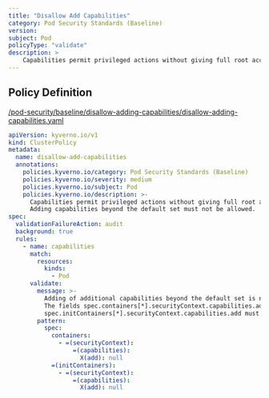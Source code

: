 ```yaml
---
title: "Disallow Add Capabilities"
category: Pod Security Standards (Baseline)
version: 
subject: Pod
policyType: "validate"
description: >
    Capabilities permit privileged actions without giving full root access. Adding capabilities beyond the default set must not be allowed.
---
```


## Policy Definition
<a href="https://github.com/kyverno/policies/raw/main//pod-security/baseline/disallow-adding-capabilities/disallow-adding-capabilities.yaml" target="-blank">/pod-security/baseline/disallow-adding-capabilities/disallow-adding-capabilities.yaml</a>

```yaml
apiVersion: kyverno.io/v1
kind: ClusterPolicy
metadata:
  name: disallow-add-capabilities
  annotations:
    policies.kyverno.io/category: Pod Security Standards (Baseline)
    policies.kyverno.io/severity: medium
    policies.kyverno.io/subject: Pod
    policies.kyverno.io/description: >-
      Capabilities permit privileged actions without giving full root access.
      Adding capabilities beyond the default set must not be allowed.
spec:
  validationFailureAction: audit
  background: true
  rules:
    - name: capabilities
      match:
        resources:
          kinds:
            - Pod
      validate:
        message: >-
          Adding of additional capabilities beyond the default set is not allowed.
          The fields spec.containers[*].securityContext.capabilities.add and 
          spec.initContainers[*].securityContext.capabilities.add must be empty.
        pattern:
          spec:
            containers:
              - =(securityContext):
                  =(capabilities):
                    X(add): null
            =(initContainers):
              - =(securityContext):
                  =(capabilities):
                    X(add): null

```
